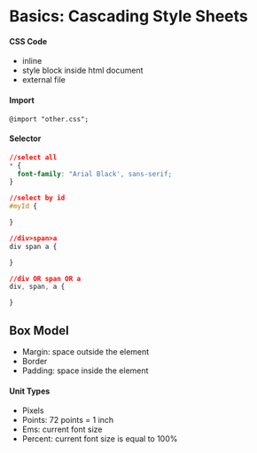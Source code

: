 # Basics: Cascading Style Sheets

#### CSS Code
- inline
- style block inside html document
- external file

#### Import
```
@import "other.css";
```

#### Selector
```css
//select all
* {
  font-family: "Arial Black', sans-serif;
}

//select by id
#myId {

}

//div>span>a
div span a {

}

//div OR span OR a
div, span, a {

}
```

## Box Model
- Margin: space outside the element
- Border
- Padding: space inside the element

#### Unit Types
- Pixels
- Points: 72 points = 1 inch
- Ems: current font size
- Percent: current font size is equal to 100%
